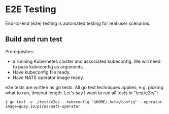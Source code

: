 # E2E Testing

End-to-end (e2e) testing is automated testing for real user scenarios.

## Build and run test

Prerequisites:
- a running Kubernetes cluster and associated kubeconfig. We will need to pass kubeconfig as arguments.
- Have kubeconfig file ready.
- Have NATS operator image ready.

e2e tests are written as go tests. All go test techniques applies, e.g. picking what to run, timeout length.
Let's say I want to run all tests in "test/e2e/":
```
$ go test -v ./test/e2e/ --kubeconfig "$HOME/.kube/config" --operator-image=quay.io/pires/nats-operator
```
